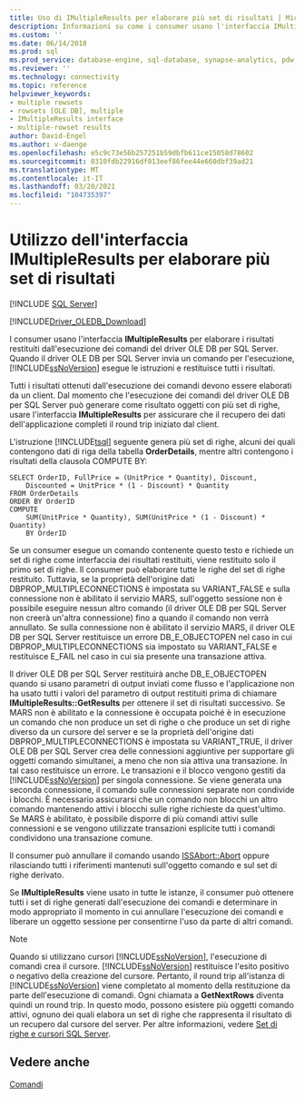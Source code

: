 ```yaml
---
title: Uso di IMultipleResults per elaborare più set di risultati | Microsoft Docs
description: Informazioni su come i consumer usano l'interfaccia IMultipleResults per elaborare i risultati restituiti dall'esecuzione dei comandi di OLE DB Driver per SQL Server.
ms.custom: ''
ms.date: 06/14/2018
ms.prod: sql
ms.prod_service: database-engine, sql-database, synapse-analytics, pdw
ms.reviewer: ''
ms.technology: connectivity
ms.topic: reference
helpviewer_keywords:
- multiple rowsets
- rowsets [OLE DB], multiple
- IMultipleResults interface
- multiple-rowset results
author: David-Engel
ms.author: v-daenge
ms.openlocfilehash: e5c9c73e56b257251b59dbfb611ce15058d78602
ms.sourcegitcommit: 0310fdb22916df013eef86fee44e660dbf39ad21
ms.translationtype: MT
ms.contentlocale: it-IT
ms.lasthandoff: 03/20/2021
ms.locfileid: "104735397"
---
```

# <a name="using-imultipleresults-to-process-multiple-result-sets"></a>Utilizzo dell'interfaccia IMultipleResults per elaborare più set di risultati
[!INCLUDE [SQL Server](../../../includes/applies-to-version/sql-asdb-asdbmi-asa-pdw.md)]

[!INCLUDE[Driver_OLEDB_Download](../../../includes/driver_oledb_download.md)]

  I consumer usano l'interfaccia **IMultipleResults** per elaborare i risultati restituiti dall'esecuzione dei comandi del driver OLE DB per SQL Server. Quando il driver OLE DB per SQL Server invia un comando per l'esecuzione, [!INCLUDE[ssNoVersion](../../../includes/ssnoversion-md.md)] esegue le istruzioni e restituisce tutti i risultati.  
  
 Tutti i risultati ottenuti dall'esecuzione dei comandi devono essere elaborati da un client. Dal momento che l'esecuzione dei comandi del driver OLE DB per SQL Server può generare come risultato oggetti con più set di righe, usare l'interfaccia **IMultipleResults** per assicurare che il recupero dei dati dell'applicazione completi il round trip iniziato dal client.  
  
 L'istruzione [!INCLUDE[tsql](../../../includes/tsql-md.md)] seguente genera più set di righe, alcuni dei quali contengono dati di riga della tabella **OrderDetails**, mentre altri contengono i risultati della clausola COMPUTE BY:  
  
```  
SELECT OrderID, FullPrice = (UnitPrice * Quantity), Discount,  
    Discounted = UnitPrice * (1 - Discount) * Quantity  
FROM OrderDetails  
ORDER BY OrderID  
COMPUTE  
    SUM(UnitPrice * Quantity), SUM(UnitPrice * (1 - Discount) * Quantity)  
    BY OrderID  
```  
  
 Se un consumer esegue un comando contenente questo testo e richiede un set di righe come interfaccia dei risultati restituiti, viene restituito solo il primo set di righe. Il consumer può elaborare tutte le righe del set di righe restituito. Tuttavia, se la proprietà dell'origine dati DBPROP_MULTIPLECONNECTIONS è impostata su VARIANT_FALSE e sulla connessione non è abilitato il servizio MARS, sull'oggetto sessione non è possibile eseguire nessun altro comando (il driver OLE DB per SQL Server non creerà un'altra connessione) fino a quando il comando non verrà annullato. Se sulla connessione non è abilitato il servizio MARS, il driver OLE DB per SQL Server restituisce un errore DB_E_OBJECTOPEN nel caso in cui DBPROP_MULTIPLECONNECTIONS sia impostato su VARIANT_FALSE e restituisce E_FAIL nel caso in cui sia presente una transazione attiva.  
  
 Il driver OLE DB per SQL Server restituirà anche DB_E_OBJECTOPEN quando si usano parametri di output inviati come flusso e l'applicazione non ha usato tutti i valori del parametro di output restituiti prima di chiamare **IMultipleResults::GetResults** per ottenere il set di risultati successivo. Se MARS non è abilitato e la connessione è occupata poiché è in esecuzione un comando che non produce un set di righe o che produce un set di righe diverso da un cursore del server e se la proprietà dell'origine dati DBPROP_MULTIPLECONNECTIONS è impostata su VARIANT_TRUE, il driver OLE DB per SQL Server crea delle connessioni aggiuntive per supportare gli oggetti comando simultanei, a meno che non sia attiva una transazione. In tal caso restituisce un errore. Le transazioni e il blocco vengono gestiti da [!INCLUDE[ssNoVersion](../../../includes/ssnoversion-md.md)] per singola connessione. Se viene generata una seconda connessione, il comando sulle connessioni separate non condivide i blocchi. È necessario assicurarsi che un comando non blocchi un altro comando mantenendo attivi i blocchi sulle righe richieste da quest'ultimo. Se MARS è abilitato, è possibile disporre di più comandi attivi sulle connessioni e se vengono utilizzate transazioni esplicite tutti i comandi condividono una transazione comune.  
  
 Il consumer può annullare il comando usando [ISSAbort::Abort](../../oledb/ole-db-interfaces/issabort-abort-ole-db.md) oppure rilasciando tutti i riferimenti mantenuti sull'oggetto comando e sul set di righe derivato.  
  
 Se **IMultipleResults** viene usato in tutte le istanze, il consumer può ottenere tutti i set di righe generati dall'esecuzione dei comandi e determinare in modo appropriato il momento in cui annullare l'esecuzione dei comandi e liberare un oggetto sessione per consentirne l'uso da parte di altri comandi.  
  
> [!NOTE]  
>  Quando si utilizzano cursori [!INCLUDE[ssNoVersion](../../../includes/ssnoversion-md.md)], l'esecuzione di comandi crea il cursore. [!INCLUDE[ssNoVersion](../../../includes/ssnoversion-md.md)] restituisce l'esito positivo o negativo della creazione del cursore. Pertanto, il round trip all'istanza di [!INCLUDE[ssNoVersion](../../../includes/ssnoversion-md.md)] viene completato al momento della restituzione da parte dell'esecuzione di comandi. Ogni chiamata a **GetNextRows** diventa quindi un round trip. In questo modo, possono esistere più oggetti comando attivi, ognuno dei quali elabora un set di righe che rappresenta il risultato di un recupero dal cursore del server. Per altre informazioni, vedere [Set di righe e cursori SQL Server](../../oledb/ole-db-rowsets/rowsets-and-sql-server-cursors.md).  
  
## <a name="see-also"></a>Vedere anche  
 [Comandi](../../oledb/ole-db-commands/commands.md)  
  
  
